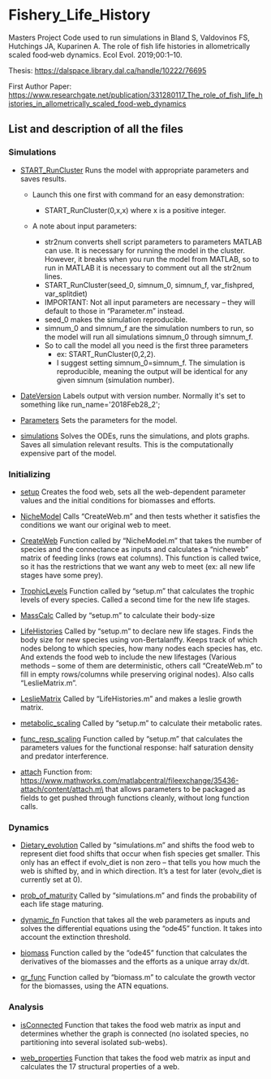 # Fishery_Life_History
Masters Project
Code used to run simulations in Bland S, Valdovinos FS, Hutchings JA, Kuparinen A. The role of fish life histories in allometrically scaled food‐web dynamics. Ecol Evol. 2019;00:1–10.

Thesis: https://dalspace.library.dal.ca/handle/10222/76695

First Author Paper: https://www.researchgate.net/publication/331280117_The_role_of_fish_life_histories_in_allometrically_scaled_food-web_dynamics

## List and description of all the files

### Simulations

- [START\_RunCluster](MATLAB_code/RunCluster.m) Runs the model with appropriate parameters and saves
results. 
	- Launch this one first with command for an easy demonstration:
		- START\_RunCluster(0,x,x) where x is a positive integer.

	- A note about input parameters: 
		- str2num converts shell script parameters to parameters MATLAB can use. It is necessary for running the model in the cluster. However, it breaks when you run the model from MATLAB, so to run in MATLAB it is necessary to comment out all the str2num lines. 
		- START\_RunCluster(seed\_0, simnum\_0, simnum\_f, var_fishpred, var_splitdiet)
		- IMPORTANT: Not all input parameters are necessary – they will default to those in “Parameter.m” instead. 
		- seed\_0 makes the simulation reproducible. 
		- simnum\_0 and simnum\_f are the simulation numbers to run, so the model will run all simulations simnum\_0 through simnum\_f. 
		- So to call the model all you need is the first three parameters 
			- ex: START\_RunCluster(0,2,2).
			- I suggest setting simnum\_0=simnum\_f. The simulation is reproducible, meaning the output will be identical for any given simnum (simulation number).

- [DateVersion](MATLAB_code/DateVersion.m) Labels output with version number. Normally it's set to something like run_name='2018Feb28_2';

- [Parameters](MATLAB_code/Parameters.m) Sets the parameters for the model.

- [simulations](MATLAB_code/simulations.m) Solves the ODEs, runs the simulations, and plots graphs. Saves all simulation relevant results. This is the computationally expensive part of the model.

### Initializing

- [setup](MATLAB_code/setup.m) Creates the food web, sets all the web-dependent parameter
values and the initial conditions for biomasses and efforts.

- [NicheModel](MATLAB_code/NicheModel.m) Calls “CreateWeb.m” and then tests whether it satisfies the
conditions we want our original web to meet.

- [CreateWeb](MATLAB_code/CreateWeb.m) Function called by “NicheModel.m” that takes the number of
species and the connectance as inputs and calculates a “nicheweb” matrix
of feeding links (rows eat columns). This function is called twice, so
it has the restrictions that we want any web to meet (ex: all new life
stages have some prey).

- [TrophicLevels](MATLAB_code/TrophicLevels.m) Function called by “setup.m” that calculates the trophic
levels of every species. Called a second time for the new life stages.

- [MassCalc](MATLAB_code/MassCalc.m) Called by “setup.m” to calculate their body-size

- [LifeHistories](MATLAB_code/LifeHistories.m) Called by “setup.m” to declare new life stages. Finds
the body size for new species using von-Bertalanffy. Keeps track of
which nodes belong to which species, how many nodes each species has, etc.
And extends the food web to include the new lifestages (Various methods
– some of them are deterministic, others call “CreateWeb.m” to fill in
empty rows/columns while preserving original nodes). Also calls
“LeslieMatrix.m”.

- [LeslieMatrix](MATLAB_code/LeslieMatrix.m) Called by “LifeHistories.m” and makes a leslie growth
matrix.

- [metabolic\_scaling](MATLAB_code/metabolic\_scaling.m) Called by “setup.m” to calculate their metabolic
rates.

- [func\_resp\_scaling](MATLAB_code/func\_resp\_scaling.m) Function called by “setup.m” that calculates the
parameters values for the functional response: half saturation density
and predator interference.

- [attach](MATLAB_code/attach.m) Function from:\
https://www.mathworks.com/matlabcentral/fileexchange/35436-attach/content/attach.m\
that allows parameters to be packaged as fields to get pushed through
functions cleanly, without long function calls.

### Dynamics

- [Dietary\_evolution](MATLAB_code/Dietary\_evolution.m) Called by “simulations.m” and shifts the food web
to represent diet food shifts that occur when fish species get smaller.
This only has an effect if evolv\_diet is non zero – that tells you how
much the web is shifted by, and in which direction. It’s a test for
later (evolv\_diet is currently set at 0).

- [prob\_of\_maturity](MATLAB_code/prob\_of\_maturity.m) Called by “simulations.m” and finds the probability
of each life stage maturing.

- [dynamic\_fn](MATLAB_code/dynamic\_fn.m) Function that takes all the web parameters as inputs and
solves the differential equations using the “ode45” function. It takes
into account the extinction threshold.

- [biomass](MATLAB_code/biomass.m) Function called by the “ode45” function that calculates the
derivatives of the biomasses and the efforts as a unique array dx/dt.

- [gr\_func](MATLAB_code/gr\_func.m) Function called by “biomass.m” to calculate the growth vector
for the biomasses, using the ATN equations.

### Analysis

- [isConnected](MATLAB_code/isConnected.m) Function that takes the food web matrix as input and
determines whether the graph is connected (no isolated species, no
partitioning into several isolated sub-webs).

- [web\_properties](MATLAB_code/web\_properties.m) Function that takes the food web matrix as input and
calculates the 17 structural properties of a web.

